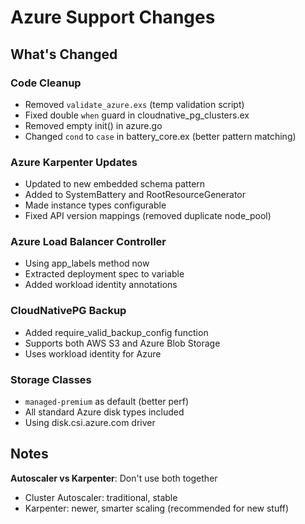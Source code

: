 # Azure Support Changes

## What's Changed

### Code Cleanup
- Removed `validate_azure.exs` (temp validation script)
- Fixed double `when` guard in cloudnative_pg_clusters.ex
- Removed empty init() in azure.go
- Changed `cond` to `case` in battery_core.ex (better pattern matching)

### Azure Karpenter Updates
- Updated to new embedded schema pattern
- Added to SystemBattery and RootResourceGenerator
- Made instance types configurable
- Fixed API version mappings (removed duplicate node_pool)

### Azure Load Balancer Controller
- Using app_labels method now
- Extracted deployment spec to variable
- Added workload identity annotations

### CloudNativePG Backup
- Added require_valid_backup_config function
- Supports both AWS S3 and Azure Blob Storage
- Uses workload identity for Azure

### Storage Classes
- `managed-premium` as default (better perf)
- All standard Azure disk types included
- Using disk.csi.azure.com driver

## Notes

**Autoscaler vs Karpenter**: Don't use both together
- Cluster Autoscaler: traditional, stable
- Karpenter: newer, smarter scaling (recommended for new stuff)

